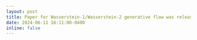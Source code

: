 ```yaml
---
layout: post
title: Paper for Wasserstein-1/Wasserstein-2 generative flow was released at Arxiv.
date: 2024-06-11 16:11:00-0400
inline: false
---
```

